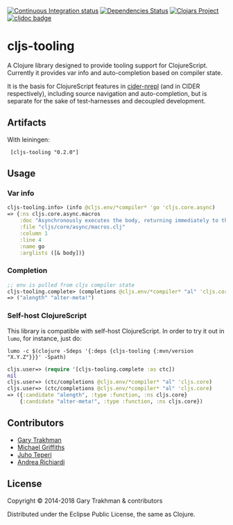 [![Continuous Integration status](https://travis-ci.org/clojure-emacs/cljs-tooling.svg)](http://travis-ci.org/clojure-emacs/cljs-tooling)
[![Dependencies Status](https://versions.deps.co/clojure-emacs/cljs-tooling/status.svg)](https://versions.deps.co/clojure-emacs/cljs-tooling)
[![Clojars Project](https://img.shields.io/clojars/v/cljs-tooling.svg)](https://clojars.org/cljs-tooling)
[![cljdoc badge](https://cljdoc.xyz/badge/cljs-tooling/cljs-tooling)](https://cljdoc.xyz/d/cljs-tooling/cljs-tooling/CURRENT)

# cljs-tooling

A Clojure library designed to provide tooling support for ClojureScript.
Currently it provides var info and auto-completion based on compiler state.

It is the basis for ClojureScript features in
[cider-nrepl](https://github.com/clojure-emacs/cider-nrepl) (and in
CIDER respectively), including source navigation and auto-completion,
but is separate for the sake of test-harnesses and decoupled
development.

## Artifacts

With leiningen:

     [cljs-tooling "0.2.0"]

## Usage

### Var info

```clojure
cljs-tooling.info> (info @cljs.env/*compiler* 'go 'cljs.core.async)
=> {:ns cljs.core.async.macros
    :doc "Asynchronously executes the body, returning immediately to the\n  calling thread. Additionally, any visible calls to <!, >! and alt!/alts!\n  channel operations within the body will block (if necessary) by\n  'parking' the calling thread rather than tying up an OS thread (or\n  the only JS thread when in ClojureScript). Upon completion of the\n  operation, the body will be resumed.\n\n  Returns a channel which will receive the result of the body when\n  completed"
    :file "cljs/core/async/macros.clj"
    :column 1
    :line 4
    :name go
    :arglists ([& body])}
```

### Completion

```clojure
;; env is pulled from cljs compiler state
cljs-tooling.complete> (completions @cljs.env/*compiler* "al" 'cljs.core)
=> ("alength" "alter-meta!")
```

### Self-host ClojureScript

This library is compatible with self-host ClojureScript. In order to try it out in `lumo`, for instance, just do:

```shell
lumo -c $(clojure -Sdeps '{:deps {cljs-tooling {:mvn/version "X.Y.Z"}}}' -Spath)
```

```clojure
cljs.user=> (require '[cljs-tooling.complete :as ctc])
nil
cljs.user=> (ctc/completions @cljs.env/*compiler* "al" 'cljs.core)
cljs.user=> (ctc/completions @cljs.env/*compiler* "al" 'cljs.core)
=> ({:candidate "alength", :type :function, :ns cljs.core}
    {:candidate "alter-meta!", :type :function, :ns cljs.core})
```

## Contributors

* [Gary Trakhman](http://github.com/gtrak)
* [Michael Griffiths](http://github.com/cichli)
* [Juho Teperi](http://github.com/Deraen)
* [Andrea Richiardi](http://github.com/arichiardi)

## License

Copyright © 2014-2018 Gary Trakhman & contributors

Distributed under the Eclipse Public License, the same as Clojure.
